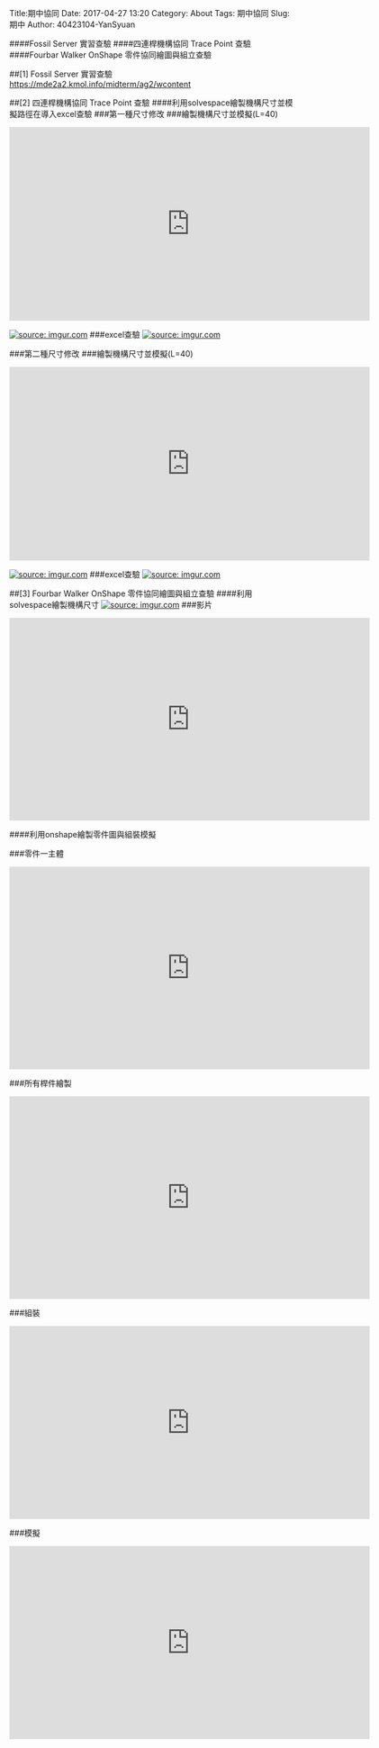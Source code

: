 Title:期中協同
Date: 2017-04-27 13:20
Category: About
Tags:  期中協同
Slug: 期中
Author: 40423104-YanSyuan

####Fossil Server 實習查驗
####四連桿機構協同 Trace Point 查驗
####Fourbar Walker OnShape 零件協同繪圖與組立查驗

<!-- PELICAN_END_SUMMARY -->
##[1] Fossil Server 實習查驗
<a href="https://mde2a2.kmol.info/midterm/ag2/wcontent">https://mde2a2.kmol.info/midterm/ag2/wcontent</a>

##[2] 四連桿機構協同 Trace Point 查驗
####利用solvespace繪製機構尺寸並模擬路徑在導入excel查驗
###第一種尺寸修改
###繪製機構尺寸並模擬(L=40)
<iframe src="https://player.vimeo.com/video/214898008" width="640" height="344" frameborder="0" webkitallowfullscreen mozallowfullscreen allowfullscreen></iframe>

<a href="http://imgur.com/fQfeSWr"><img src="http://i.imgur.com/fQfeSWr.png" title="source: imgur.com" /></a>
###excel查驗
<a href="http://imgur.com/OvWMa1p"><img src="http://i.imgur.com/OvWMa1p.png" title="source: imgur.com" /></a>

###第二種尺寸修改
###繪製機構尺寸並模擬(L=40)
<iframe src="https://player.vimeo.com/video/214902196" width="640" height="344" frameborder="0" webkitallowfullscreen mozallowfullscreen allowfullscreen></iframe>

<a href="http://imgur.com/CMi7Zyz"><img src="http://i.imgur.com/CMi7Zyz.png" title="source: imgur.com" /></a>
###excel查驗
<a href="http://imgur.com/jFAisIq"><img src="http://i.imgur.com/jFAisIq.png" title="source: imgur.com" /></a>

##[3] Fourbar Walker OnShape 零件協同繪圖與組立查驗
####利用solvespace繪製機構尺寸
<a href="http://imgur.com/qeDUQdF"><img src="http://i.imgur.com/qeDUQdF.png" title="source: imgur.com" /></a>
###影片
<iframe src="https://player.vimeo.com/video/214880324" width="640" height="360" frameborder="0" webkitallowfullscreen mozallowfullscreen allowfullscreen></iframe>


####利用onshape繪製零件圖與組裝模擬

###零件一主體
<iframe src="https://player.vimeo.com/video/214882891" width="640" height="360" frameborder="0" webkitallowfullscreen mozallowfullscreen allowfullscreen></iframe>


###所有桿件繪製
<iframe src="https://player.vimeo.com/video/214882073" width="640" height="360" frameborder="0" webkitallowfullscreen mozallowfullscreen allowfullscreen></iframe>


###組裝
<iframe src="https://player.vimeo.com/video/214944513" width="640" height="343" frameborder="0" webkitallowfullscreen mozallowfullscreen allowfullscreen></iframe>


###模擬
<iframe src="https://player.vimeo.com/video/214729992" width="640" height="343" frameborder="0" webkitallowfullscreen mozallowfullscreen allowfullscreen></iframe>


